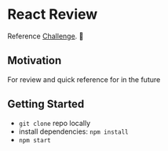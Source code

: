 # React Review

Reference [Challenge](https://scotch.io/courses/10-react-challenges-beginner). 🚀

## Motivation

For review and quick reference for in the future

## Getting Started
- `git clone` repo locally
- install dependencies: `npm install` 
- `npm start`
